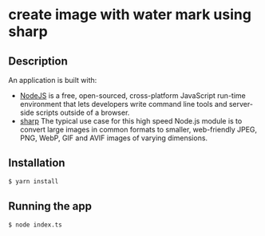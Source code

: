 # create image with water mark using sharp

## Description

An application is built with:

- [NodeJS](https://nodejs.dev/) is a free, open-sourced, cross-platform JavaScript run-time environment that lets developers write command line tools and server-side scripts outside of a browser.
- [sharp](https://sharp.pixelplumbing.com) The typical use case for this high speed Node.js module is to convert large images in common formats to smaller, web-friendly JPEG, PNG, WebP, GIF and AVIF images of varying dimensions.

## Installation

```bash
$ yarn install
```

## Running the app

```bash
$ node index.ts
```
